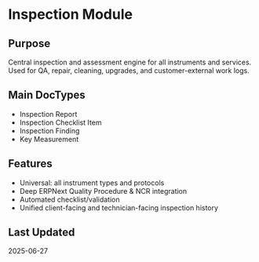 # Inspection Module

## Purpose
Central inspection and assessment engine for all instruments and services. Used for QA, repair, cleaning, upgrades, and customer-external work logs.

## Main DocTypes
- Inspection Report
- Inspection Checklist Item
- Inspection Finding
- Key Measurement

## Features
- Universal: all instrument types and protocols
- Deep ERPNext Quality Procedure & NCR integration
- Automated checklist/validation
- Unified client-facing and technician-facing inspection history

## Last Updated
2025-06-27
